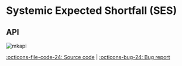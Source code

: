# Systemic Expected Shortfall (SES)

## API

![mkapi](frds.measures.systemic_expected_shortfall|short)

[:octicons-file-code-24: Source code](https://github.com/mgao6767/frds/blob/master/frds/measures/func_ses.py) | [:octicons-bug-24: Bug report](https://github.com/mgao6767/frds/issues/new?assignees=mgao6767&labels=&template=bug_report.md&title=%5BBUG%5D)